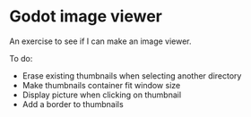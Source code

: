 # Godot image viewer
 An exercise to see if I can make an image viewer.

To do:
- Erase existing thumbnails when selecting another directory
- Make thumbnails container fit window size
- Display picture when clicking on thumbnail
- Add a border to thumbnails
